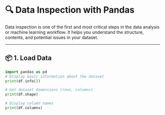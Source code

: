 # 🔍 Data Inspection with Pandas

Data inspection is one of the first and most critical steps in the data analysis or machine learning workflow. It helps you understand the structure, contents, and potential issues in your dataset.

---

## 📦 1. Load Data


```python
import pandas as pd
# Display basic information about the dataset
print(df.info())

# Get dataset dimensions (rows, columns)
print(df.shape)

# Display column names
print(df.columns)


```
